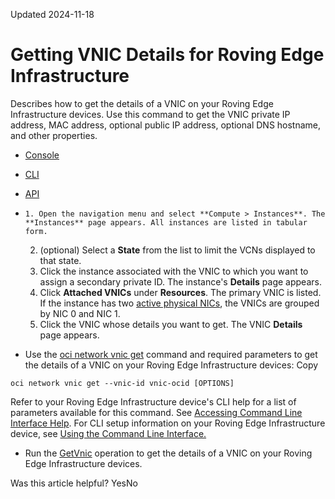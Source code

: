Updated 2024-11-18
# Getting VNIC Details for Roving Edge Infrastructure
Describes how to get the details of a VNIC on your Roving Edge Infrastructure devices.
Use this command to get the VNIC private IP address, MAC address, optional public IP address, optional DNS hostname, and other properties.
  * [Console](https://docs.oracle.com/en-us/iaas/Content/Rover/Network/VNIC/get_vnic.htm)
  * [CLI](https://docs.oracle.com/en-us/iaas/Content/Rover/Network/VNIC/get_vnic.htm)
  * [API](https://docs.oracle.com/en-us/iaas/Content/Rover/Network/VNIC/get_vnic.htm)


  *     1. Open the navigation menu and select **Compute > Instances**. The **Instances** page appears. All instances are listed in tabular form.
    2. (optional) Select a **State** from the list to limit the VCNs displayed to that state.
    3. Click the instance associated with the VNIC to which you want to assign a secondary private ID. The instance's **Details** page appears.
    4. Click **Attached VNICs** under **Resources**. The primary VNIC is listed. If the instance has two [active physical NICs](https://docs.oracle.com/iaas/Content/Network/Tasks/managingVNICs.htm#overview), the VNICs are grouped by NIC 0 and NIC 1.
    5. Click the VNIC whose details you want to get. The VNIC **Details** page appears.
  * Use the [oci network vnic get](https://docs.oracle.com/iaas/tools/oci-cli/latest/oci_cli_docs/cmdref/network/vnic/get.html) command and required parameters to get the details of a VNIC on your Roving Edge Infrastructure devices:
Copy
```
oci network vnic get --vnic-id vnic-ocid [OPTIONS]
```

Refer to your Roving Edge Infrastructure device's CLI help for a list of parameters available for this command. See [Accessing Command Line Interface Help](https://docs.oracle.com/en-us/iaas/Content/Rover/Access/cli_install.htm#CLIAccessHelp).
For CLI setup information on your Roving Edge Infrastructure device, see [Using the Command Line Interface.](https://docs.oracle.com/en-us/iaas/Content/Rover/Access/cli_install.htm#CLI "Describes how to use the Command Line Interface to access a a Roving Edge Infrastructure device.")
  * Run the [GetVnic](https://docs.oracle.com/iaas/api/#/en/iaas/latest/Vnic/GetVnic) operation to get the details of a VNIC on your Roving Edge Infrastructure devices.


Was this article helpful?
YesNo

